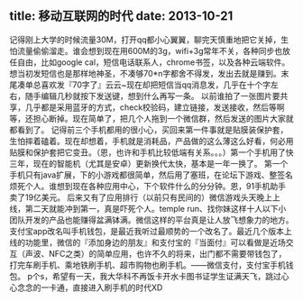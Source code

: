 title: 移动互联网的时代
date: 2013-10-21
---
记得刚上大学的时候流量30M，打开qq都小心翼翼，聊完天慎重地把它关掉，生怕流量偷偷溜走。谁会想到现在用600M的3g，wifi+3g常年不关，各种同步也放任自由，比如google cal，短信电话联系人，chrome书签，以及各种云端软件。
想当初发短信也是那样地神圣，不凑够70*n字都舍不得发，发出去就是赚到。末尾凑单总喜欢发『70字了』云云~现在却把短信当qq消息发，几乎在十个字左右，随手编辑几秒就按下发送键，想到什么再写一条。
以前谁拍了一张图片要共享，几乎都是采用蓝牙的方式，check校验码，建立链接，发送接收，然后等啊等，还担心断掉。现在简单了，把几个人拖到一个微信群，然后发送的图片大家就都看到了。
记得前三个手机都用的很小心，买回来第一件事就是贴膜装保护套，生怕摔着磕着。现在却想着，手机就是消耗品，产品做的这么薄这么好看，何必用贴膜和保护套把它变丑。（恩，也许和手机比较低端有关系。。。）第一个手机用了快三年，现在的智能机（尤其是安卓）更新换代太快，基本是一年一换了。
第一个手机只有java扩展，下的小游戏都很简单，然后用了塞班，在论坛下游戏、整签名烦死个人。谁想到现在各种应用中心，下个软件什么的分分钟。恩，91手机助手卖了19亿美元。
后来又有了应用排行（以前只有民间的）微信游戏头天晚上上线，第二天就能冲到第一，真是吓死个人。temple run、找你妹这样十人以下小团队开发的产品也能赚得盆满钵满。微信这样的平台真是让人放飞想象力的地方。
支付宝app改名叫手机钱包，是最近我听过最顺势的一个改名了。最近几个版本上线的功能里，微信的『添加身边的朋友』和支付宝的『当面付』可以看做是近场交互（声波、NFC之类）的简单应用，也许不久的将来，出门都不需要带钱包了，打完车刷手机、乘地铁刷手机、超市购物也刷手机。——微信支付，支付宝手机钱包。
p个s，希望有一天，我大华科不再饭卡开水卡图书证学生证满天飞，跳过心心念念的一卡通，直接进入刷手机的时代XD